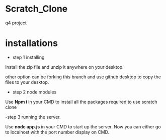 # Scratch_Clone
q4 project

# installations
- step 1 installing

Install the zip file and unzip it anywhere on your desktop.

other option can be forking this branch and use github desktop to copy the files to your desktop.

- step 2 node modules 

Use **Npm i** in your CMD to install all the packages required to use scratch clone

-step 3 running the server.

Use **node app.js** in your CMD to start up the server. 
Now you can either go to localhost with the port number display on CMD.


 
